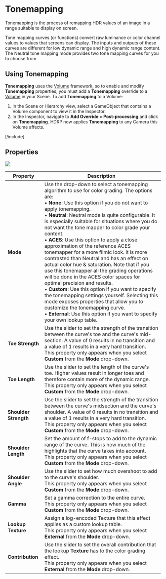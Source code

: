 # Tonemapping

Tonemapping is the process of remapping HDR values of an image in a range suitable to display on screen.

Tone mapping curves (or functions) convert raw luminance or color channel values to values that screens can display. The inputs and outputs of these curves are different for low dynamic range and high dynamic range content. The Neutral tone mapping mode provides two tone mapping curves for you to choose from.

## Using Tonemapping

**Tonemapping** uses the [Volume](Volumes.md) framework, so to enable and modify **Tonemapping** properties, you must add a **Tonemapping** override to a [Volume](Volumes.md) in your Scene. To add **Tonemapping** to a Volume:

1. In the Scene or Hierarchy view, select a GameObject that contains a Volume component to view it in the Inspector.
2. In the Inspector, navigate to **Add Override > Post-processing** and click on **Tonemapping**. HDRP now applies **Tonemapping** to any Camera this Volume affects.

[!include[](snippets/volume-override-api.md)]

## Properties

![](Images/Post-processingTonemapping1.png)

| **Property**          | **Description**                                              |
| --------------------- | ------------------------------------------------------------ |
| **Mode**              | Use the drop-down to select a tonemapping algorithm to use for color grading. The options are:<br />&#8226; **None**: Use this option if you do not want to apply tonemapping.<br />&#8226; **Neutral**: Neutral mode is quite configurable. It is especially suitable for situations where you do not want the tone mapper to color grade your content.<br />&#8226; **ACES**: Use this option to apply a close approximation of the reference ACES tonemapper for a more filmic look. It is more contrasted than Neutral and has an effect on actual color hue & saturation. Note that if you use this tonemapper all the grading operations will be done in the ACES color spaces for optimal precision and results.<br />&#8226; **Custom**: Use this option if you want to specify the tonemapping settings yourself. Selecting this mode exposes properties that allow you to customize the tonemapping curve.<br />&#8226; **External**: Use this option if you want to specify your own lookup table. |
| **Toe Strength**      | Use the slider to set the strength of the transition between the curve's toe and the curve's mid-section. A value of 0 results in no transition and a value of 1 results in a very hard transition.<br />This property only appears when you select **Custom** from the **Mode** drop-down. |
| **Toe Length**        | Use the slider to set the length of the curve's toe. Higher values result in longer toes and therefore contain more of the dynamic range.<br /> This property only appears when you select **Custom** from the **Mode** drop-down. |
| **Shoulder Strength** | Use the slider to set the strength of the transition between the curve's midsection and the curve's shoulder. A value of 0 results in no transition and a value of 1 results in a very hard transition.<br />This property only appears when you select **Custom** from the **Mode** drop-down. |
| **Shoulder Length**   | Set the amount of f-stops to add to the dynamic range of the curve. This is how much of the highlights that the curve takes into account.<br />This property only appears when you select **Custom** from the **Mode** drop-down. |
| **Shoulder Angle**    | Use the slider to set how much overshoot to add to the curve's shoulder.<br />This property only appears when you select **Custom** from the **Mode** drop-down. |
| **Gamma**             | Set a gamma correction to the entire curve.<br />This property only appears when you select **Custom** from the **Mode** drop-down. |
| **Lookup Texture**    | Assign a log-encoded Texture that this effect applies as a custom lookup table.<br />This property only appears when you select **External** from the **Mode** drop-down. |
| **Contribution**      | Use the slider to set the overall contribution that the lookup **Texture** has to the color grading effect.<br />This property only appears when you select **External** from the **Mode** drop-down. |
